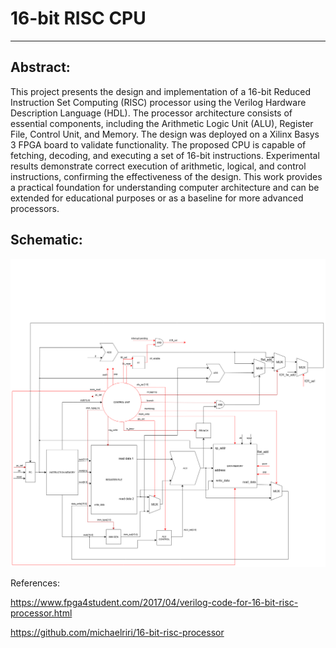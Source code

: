 # 16-bit RISC CPU
---
## Abstract:
This project presents the design and implementation of a 16-bit Reduced Instruction Set Computing (RISC) processor using the Verilog Hardware Description Language (HDL). The processor architecture consists of essential components, including the Arithmetic Logic Unit (ALU), Register File, Control Unit, and Memory. The design was deployed on a Xilinx Basys 3 FPGA board to validate functionality. The proposed CPU is capable of fetching, decoding, and executing a set of 16-bit instructions. Experimental results demonstrate correct execution of arithmetic, logical, and control instructions, confirming the effectiveness of the design. This work provides a practical foundation for understanding computer architecture and can be extended for educational purposes or as a baseline for more advanced processors.
## Schematic:
![CPU](https://github.com/HuynhTrungKien/16-bit-RISC-CPU/blob/master/CPU.png)




References:

https://www.fpga4student.com/2017/04/verilog-code-for-16-bit-risc-processor.html

https://github.com/michaelriri/16-bit-risc-processor
